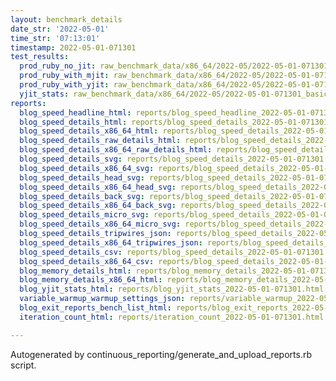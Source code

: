 ```yaml
---
layout: benchmark_details
date_str: '2022-05-01'
time_str: '07:13:01'
timestamp: 2022-05-01-071301
test_results:
  prod_ruby_no_jit: raw_benchmark_data/x86_64/2022-05/2022-05-01-071301_basic_benchmark_prod_ruby_no_jit.json
  prod_ruby_with_mjit: raw_benchmark_data/x86_64/2022-05/2022-05-01-071301_basic_benchmark_prod_ruby_with_mjit.json
  prod_ruby_with_yjit: raw_benchmark_data/x86_64/2022-05/2022-05-01-071301_basic_benchmark_prod_ruby_with_yjit.json
  yjit_stats: raw_benchmark_data/x86_64/2022-05/2022-05-01-071301_basic_benchmark_yjit_stats.json
reports:
  blog_speed_headline_html: reports/blog_speed_headline_2022-05-01-071301.html
  blog_speed_details_html: reports/blog_speed_details_2022-05-01-071301.html
  blog_speed_details_x86_64_html: reports/blog_speed_details_2022-05-01-071301.x86_64.html
  blog_speed_details_raw_details_html: reports/blog_speed_details_2022-05-01-071301.raw_details.html
  blog_speed_details_x86_64_raw_details_html: reports/blog_speed_details_2022-05-01-071301.x86_64.raw_details.html
  blog_speed_details_svg: reports/blog_speed_details_2022-05-01-071301.svg
  blog_speed_details_x86_64_svg: reports/blog_speed_details_2022-05-01-071301.x86_64.svg
  blog_speed_details_head_svg: reports/blog_speed_details_2022-05-01-071301.head.svg
  blog_speed_details_x86_64_head_svg: reports/blog_speed_details_2022-05-01-071301.x86_64.head.svg
  blog_speed_details_back_svg: reports/blog_speed_details_2022-05-01-071301.back.svg
  blog_speed_details_x86_64_back_svg: reports/blog_speed_details_2022-05-01-071301.x86_64.back.svg
  blog_speed_details_micro_svg: reports/blog_speed_details_2022-05-01-071301.micro.svg
  blog_speed_details_x86_64_micro_svg: reports/blog_speed_details_2022-05-01-071301.x86_64.micro.svg
  blog_speed_details_tripwires_json: reports/blog_speed_details_2022-05-01-071301.tripwires.json
  blog_speed_details_x86_64_tripwires_json: reports/blog_speed_details_2022-05-01-071301.x86_64.tripwires.json
  blog_speed_details_csv: reports/blog_speed_details_2022-05-01-071301.csv
  blog_speed_details_x86_64_csv: reports/blog_speed_details_2022-05-01-071301.x86_64.csv
  blog_memory_details_html: reports/blog_memory_details_2022-05-01-071301.html
  blog_memory_details_x86_64_html: reports/blog_memory_details_2022-05-01-071301.x86_64.html
  blog_yjit_stats_html: reports/blog_yjit_stats_2022-05-01-071301.html
  variable_warmup_warmup_settings_json: reports/variable_warmup_2022-05-01-071301.warmup_settings.json
  blog_exit_reports_bench_list_html: reports/blog_exit_reports_2022-05-01-071301.bench_list.html
  iteration_count_html: reports/iteration_count_2022-05-01-071301.html

---
```

Autogenerated by continuous_reporting/generate_and_upload_reports.rb script.
